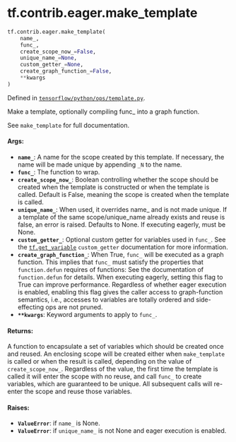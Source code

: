 <div itemscope itemtype="http://developers.google.com/ReferenceObject">
<meta itemprop="name" content="tf.contrib.eager.make_template" />
</div>

# tf.contrib.eager.make_template

``` python
tf.contrib.eager.make_template(
    name_,
    func_,
    create_scope_now_=False,
    unique_name_=None,
    custom_getter_=None,
    create_graph_function_=False,
    **kwargs
)
```



Defined in [`tensorflow/python/ops/template.py`](https://www.tensorflow.org/code/tensorflow/python/ops/template.py).

Make a template, optionally compiling func_ into a graph function.

See `make_template` for full documentation.

#### Args:

* <b>`name_`</b>: A name for the scope created by this template. If necessary, the name
    will be made unique by appending `_N` to the name.
* <b>`func_`</b>: The function to wrap.
* <b>`create_scope_now_`</b>: Boolean controlling whether the scope should be created
    when the template is constructed or when the template is called. Default
    is False, meaning the scope is created when the template is called.
* <b>`unique_name_`</b>: When used, it overrides name_ and is not made unique. If a
    template of the same scope/unique_name already exists and reuse is false,
    an error is raised. Defaults to None. If executing eagerly, must be None.
* <b>`custom_getter_`</b>: Optional custom getter for variables used in `func_`. See
    the <a href="../../../tf/get_variable.md"><code>tf.get_variable</code></a> `custom_getter` documentation for
    more information.
* <b>`create_graph_function_`</b>: When True, `func_` will be executed as a graph
    function. This implies that `func_` must satisfy the properties that
    `function.defun` requires of functions: See the documentation of
    `function.defun` for details. When executing eagerly, setting this flag to
    True can improve performance. Regardless of whether eager execution is
    enabled, enabling this flag gives the caller access to graph-function
    semantics, i.e., accesses to variables are totally ordered and
    side-effecting ops are not pruned.
* <b>`**kwargs`</b>: Keyword arguments to apply to `func_`.


#### Returns:

A function to encapsulate a set of variables which should be created once
and reused. An enclosing scope will be created either when `make_template`
is called or when the result is called, depending on the value of
`create_scope_now_`. Regardless of the value, the first time the template
is called it will enter the scope with no reuse, and call `func_` to create
variables, which are guaranteed to be unique. All subsequent calls will
re-enter the scope and reuse those variables.


#### Raises:

* <b>`ValueError`</b>: if `name_` is None.
* <b>`ValueError`</b>: if `unique_name_` is not None and eager execution is enabled.